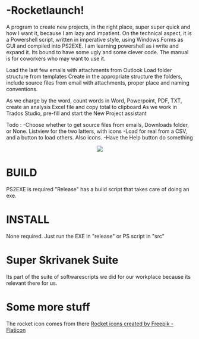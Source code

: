 
# -Rocketlaunch!

A program to create new projects, in the right place, super super quick and how I want it, because I am lazy and impatient.
On the technical aspect, it is a Powershell script, written in imperative style, using Windows.Forms as GUI and compiled into PS2EXE. 
I am learning powershell as i write and expand it. Its bound to have some ugly and some clever code.
The manual is for coworkers who may want to use it.

Load the last few emails with attachments from Outlook
Load folder structure from templates
Create in the appropriate structure the folders,
include source files from email with attachments, proper place and naming conventions.

As we charge by the word, count words in Word, Powerpoint, PDF, TXT, create an analysis Excel file and copy total to clipboard
As we work in Trados Studio, pre-fill and start the New Project assistant

Todo :
-Choose whether to get source files from emails, Downloads folder, or None. Listview for the two latters, with icons
-Load for real from a CSV, and a button to load others. Also icons.
-Have the Help button do something


<div align="center">
    <img src="https://github.com/teamcons/Skrivanek-Rocketlaunch/blob/main/img/Screenshot Rocketlaunch V2.png" /></td>
</div>


# BUILD

PS2EXE is required
"Release" has a build script that takes care of doing an exe.


# INSTALL

None required. Just run the EXE in "release" or PS script in "src"

# Super Skrivanek Suite

Its part of the suite of softwarescripts we did for our workplace because its relevant there for us.


# Some more stuff

The rocket icon comes from there
<a href="https://www.flaticon.com/free-icons/rocket" title="rocket icons">Rocket icons created by Freepik - Flaticon</a>
